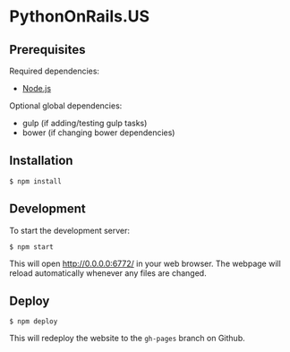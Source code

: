 PythonOnRails.US
================

Prerequisites
-------------

Required dependencies:

- [Node.js][]

Optional global dependencies:

- gulp (if adding/testing gulp tasks)
- bower (if changing bower dependencies)

Installation
------------

```shell
$ npm install
```

Development
-----------

To start the development server:

```shell
$ npm start
```

This will open http://0.0.0.0:6772/ in your web browser.  The webpage will reload automatically whenever any files are changed.

Deploy
------

```shell
$ npm deploy
```

This will redeploy the website to the `gh-pages` branch on Github.

[node.js]: https://nodejs.org/